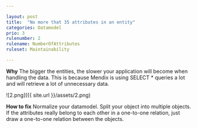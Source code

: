 ```yaml
---

layout: post
title:  "No more that 35 attributes in an entity"
categories: Datamodel
prio: 3
rulenumber: 2
rulename: NumberOfAttributes
ruleset: Maintainability

---
```


**Why**
The bigger the entities, the slower your application will become when handling the data. This is because Mendix is using SELECT * queries a lot and will retrieve a lot of unnecessary data.

![2.png]({{ site.url }}/assets/2.png)

**How to fix**
Normalize your datamodel. Split your object into multiple objects. If the attributes really belong to each other in a one-to-one relation, just draw a one-to-one relation between the objects.